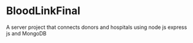 # BloodLinkFinal
A server project that connects donors and hospitals using node js express js and MongoDB
